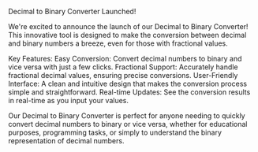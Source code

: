 Decimal to Binary Converter Launched! 

We're excited to announce the launch of our Decimal to Binary Converter! This innovative tool is designed to make the conversion between decimal and binary numbers a breeze, even for those with fractional values.

Key Features:
Easy Conversion: Convert decimal numbers to binary and vice versa with just a few clicks.
Fractional Support: Accurately handle fractional decimal values, ensuring precise conversions.
User-Friendly Interface: A clean and intuitive design that makes the conversion process simple and straightforward.
Real-time Updates: See the conversion results in real-time as you input your values.

Our Decimal to Binary Converter is perfect for anyone needing to quickly convert decimal numbers to binary or vice versa, whether for educational purposes, programming tasks, or simply to understand the binary representation of decimal numbers.


